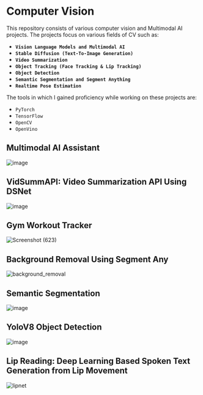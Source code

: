 # Computer Vision
This repository consists of various computer vision and Multimodal AI projects. The projects focus on various fields of CV such as:
- **`Vision Language Models and Multimodal AI`**
- **`Stable Diffusion (Text-To-Image Generation)`**
- **`Video Summarization`**
- **`Object Tracking (Face Tracking & Lip Tracking)`**
- **`Object Detection`**
- **`Semantic Segmentation and Segment Anything`**
- **`Realtime Pose Estimation`**

The tools in which I gained proficiency while working on these projects are:
- `PyTorch`
- `TensorFlow`
- `OpenCV`
- `OpenVino`



## Multimodal AI Assistant
![image](https://github.com/user-attachments/assets/b7c74b6f-b144-4ab4-9b5a-2b97de6e6334)

## VidSummAPI: Video Summarization API Using DSNet
![image](https://github.com/TVR28/Computer-Vision/assets/91713140/0e1f1ef1-9fea-491e-99e0-ab0df30ad142)

## Gym Workout Tracker
![Screenshot (623)](https://github.com/TVR28/Computer-Vision/assets/91713140/ffb21fc6-d7bf-4d19-bd77-8f372c3459a0)


## Background Removal Using Segment Any
![background_removal](https://github.com/TVR28/Computer-Vision/assets/91713140/9d0dd985-7f09-4c5d-9d1e-91e2fa3f232d)

## Semantic Segmentation
![image](https://github.com/TVR28/Computer-Vision/assets/91713140/25f9f78d-f3b8-4fc3-b90e-9b56267ed849)

## YoloV8 Object Detection
![image](https://github.com/TVR28/Computer-Vision/assets/91713140/565ae4e7-24b0-4b58-b893-828dab725880)

## Lip Reading: Deep Learning Based Spoken Text Generation from Lip Movement
![lipnet](https://github.com/TVR28/Computer-Vision/assets/91713140/855ad735-cc52-4da0-8fbe-c82f7b06f87c)

